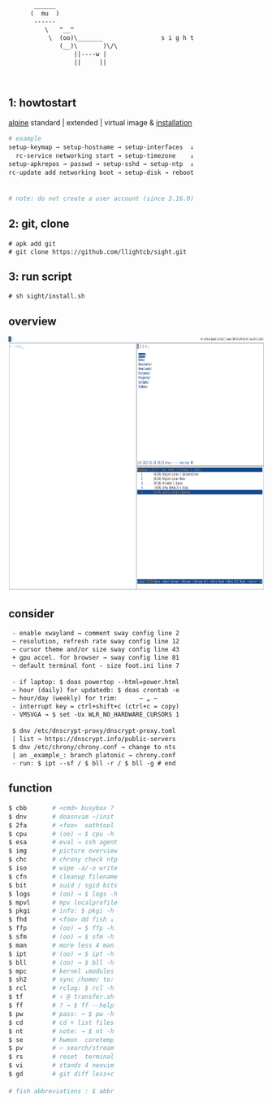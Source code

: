 ```
       ______
      (  mu  )
       ------
          \   ^__^
           \  (oo)\_______                s i g h t
              (__)\       )\/\
                  ||----w |
                  ||     ||

```

<br/>

## 1: howtostart

[alpine](https://alpinelinux.org/downloads/) standard | extended | virtual image & [installation](https://docs.alpinelinux.org/user-handbook/0.1a/Installing/manual.html)

```bash
# example
setup-keymap → setup-hostname → setup-interfaces  ↓
  rc-service networking start → setup-timezone    ↓
setup-apkrepos → passwd → setup-sshd → setup-ntp  ↓
rc-update add networking boot → setup-disk → reboot


# note: do not create a user account (since 3.16.0)
```

## 2: git, clone

```
# apk add git
# git clone https://github.com/llightcb/sight.git
```

## 3: run script

```
# sh sight/install.sh
```

## overview

<p align="center">
  <img width="900" height="500" src="./screen.png">
</p>

## consider

```
 - enable xwayland → comment sway config line 2
 ~ resolution, refresh rate sway config line 12
 ~ cursor theme and/or size sway config line 43
 + gpu accel. for browser → sway config line 81
 ~ default terminal font - size foot.ini line 7

 - if laptop: $ doas powertop --html=power.html
 ~ hour (daily) for updatedb: $ doas crontab -e
 ~ hour/day (weekly) for trim:      — „ —
 - interrupt key = ctrl+shift+c (ctrl+c = copy)
 - VMSVGA → $ set -Ux WLR_NO_HARDWARE_CURSORS 1

 $ dnv /etc/dnscrypt-proxy/dnscrypt-proxy.toml
 | list → https://dnscrypt.info/public-servers
 $ dnv /etc/chrony/chrony.conf → change to nts
 | an _example_: branch platonic → chrony.conf
 - run: $ ipt --sf / $ bll -r / $ bll -g # end
```

## function

```bash
$ cbb       # <cmd> busybox ?
$ dnv       # doasnvim ~/init
$ 2fa       # <foo>  oathtool
$ cpu       # (oo) → $ cpu -h
$ esa       # eval → ssh agent
$ img       # picture overview
$ chc       # chrony check ntp
$ iso       # wipe -a/-o write
$ cfn       # cleanup filename
$ bit       # suid / sgid bits
$ logs      # (oo) → $ logs -h
$ mpvl      # mpv localprofile
$ pkgi      # info: $ pkgi -h
$ fhd       # <foo> dd fish ↓
$ ffp       # (oo) → $ ffp -h
$ sfm       # (oo) → $ sfm -h
$ man       # more less 4 man
$ ipt       # (oo) → $ ipt -h
$ bll       # (oo) → $ bll -h
$ mpc       # kernel ↓modules
$ sh2       # sync /home/ to:
$ rcl       # rclog: $ rcl -h
$ tf        # ↑ @ transfer.sh
$ ff        # ? → $ ff --help
$ pw        # pass: → $ pw -h
$ cd        # cd + list files
$ nt        # note: → $ nt -h
$ se        # hwmon  coretemp
$ pv        # ⏎ search/stream
$ rs        # reset  terminal
$ vi        # stands 4 neovim
$ gd        # git diff less+c

# fish abbreviations : $ abbr
```
